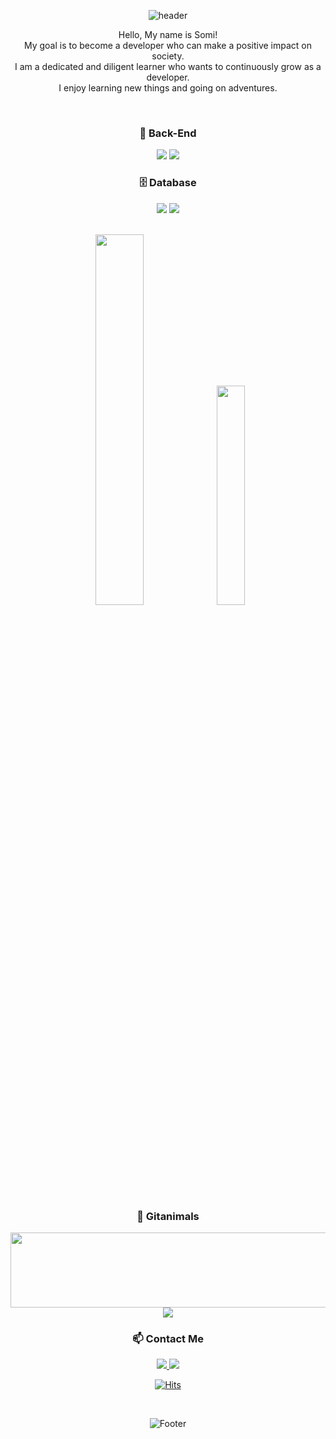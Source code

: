 <div align="center">

  ![header](https://capsule-render.vercel.app/api?type=waving&color=gradient&height=250&section=header&text=SOMI_JOO&fontSize=90)

  <p>Hello, My name is Somi!<br>
  My goal is to become a developer who can make a positive impact on society.<br>
  I am a dedicated and diligent learner who wants to continuously grow as a developer.<br>
  I enjoy learning new things and going on adventures.</p>

  <br>

  ### 🚀 Back-End
  <p>
    <img src="https://img.shields.io/badge/Node.js-339933?style=for-the-badge&logo=Node.js&logoColor=white"/>
    <img src="https://img.shields.io/badge/NestJS-E0234E?style=for-the-badge&logo=NestJS&logoColor=white"/>
  </p>

  ### 🗄️ Database
  <p>
    <img src="https://img.shields.io/badge/MySQL-4479A1?style=for-the-badge&logo=MySQL&logoColor=white"/>
    <img src="https://img.shields.io/badge/MongoDB-47A248?style=for-the-badge&logo=MongoDB&logoColor=white"/>
  </p>

  <br>

  <div align="center">
    <img src="https://github-readme-stats.vercel.app/api?username=joosomi&theme=radical" width="39%">
    <img src="https://github-readme-stats.vercel.app/api/top-langs/?username=joosomi&layout=compact&theme=radical" width="30%">
  </div>

  <br>

  ### 🐾 Gitanimals
  <p></p>
  <a href="https://github.com/joosomi/gitanimals">
    <img src="https://render.gitanimals.org/lines/joosomi?pet-id=1" width="1000" height="120"/>
    <br>
    <img src="https://render.gitanimals.org/farms/joosomi"/>
  </a>

  <br>

  ### 📫 Contact Me
  <p>
    <a href="https://velog.io/@jsomedev">
      <img src="https://img.shields.io/badge/Velog-11B48A?style=flat-square&logo=Vimeo&logoColor=white&link=https://velog.io/@jsomedev"/>
    </a>
    <a href="mailto:wnthal1211@gmail.com">
      <img src="https://img.shields.io/badge/Gmail-d14836?style=flat-square&logo=Gmail&logoColor=white&link=wnthal1211@gmail.com"/>
    </a>
  </p>

  [![Hits](https://hits.seeyoufarm.com/api/count/incr/badge.svg?url=https%3A%2F%2Fgithub.com%2Fjoosomi&count_bg=%23FBC847&title_bg=%2354C8E7&icon=checkmarx.svg&icon_color=%23FFFFFF&title=VIEWS&edge_flat=false)](https://hits.seeyoufarm.com)

  <br>

  ![Footer](https://capsule-render.vercel.app/api?type=waving&color=gradient&height=200&section=footer)

</div>
